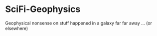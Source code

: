 # SciFi-Geophysics
Geophysical nonsense on stuff happened in a galaxy far far away ... (or elsewhere)
